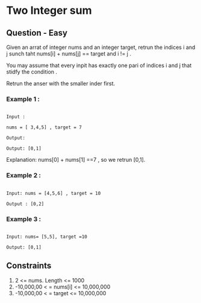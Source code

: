# Two Integer sum 

## Question - Easy


Given an arrat of integer nums and an integer target, retrun the indices i and j sunch taht nums[i] + nums[j] == target and i != j . 

You may assume that every inpit has exactly one pari of indices i and j that stidfy the condition .

Retrun the anser with the smaller inder first.


### Example 1 : 

```console

Input : 

nums = [ 3,4,5] , target = 7 

Output: 

Output: [0,1]

```
Explanation: nums[0] + nums[1] ==7 , so we retrun [0,1]. 

### Example 2 :

```console

Input: nums = [4,5,6] , target = 10 

Output : [0,2]

```

### Example 3 :

``` console 

Input: nums= [5,5], target =10 

Output: [0,1]

```

## Constraints

1. 2 <= nums. Length <= 1000
2. -10,000,00 < = nums[i] <= 10,000,000
3. -10,000,00 < = target <= 10,000,000
